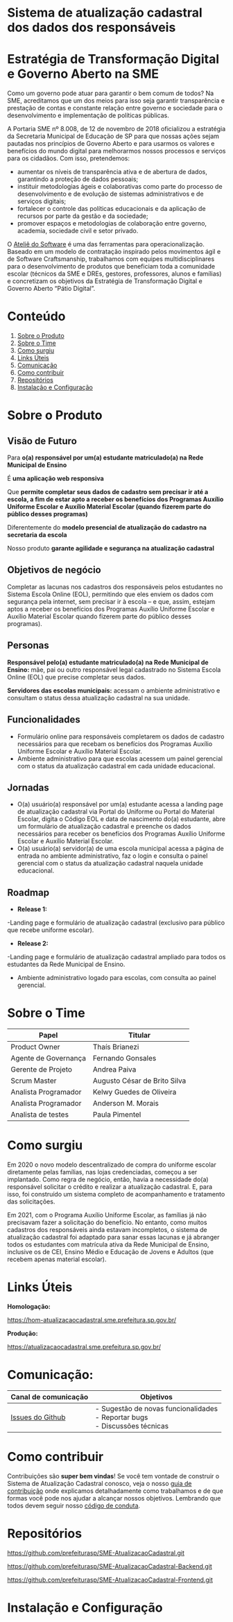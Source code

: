 # Sistema de atualização cadastral dos dados dos responsáveis

# Estratégia de Transformação Digital e Governo Aberto na SME

Como um governo pode atuar para garantir o bem comum de todos? Na SME, acreditamos que um dos meios para isso seja garantir transparência e prestação de contas e constante relação entre governo e sociedade para o desenvolvimento e implementação de políticas públicas. 

A Portaria SME nº 8.008, de 12 de novembro de 2018 oficializou a estratégia da Secretaria Municipal de Educação de SP para que nossas ações sejam pautadas nos princípios de Governo Aberto e para usarmos os valores e benefícios do mundo digital para melhorarmos nossos processos e serviços para os cidadãos. 
Com isso, pretendemos: 
- aumentar os níveis de transparência ativa e de abertura de dados, garantindo a proteção de dados pessoais; 
- instituir metodologias ágeis e colaborativas como parte do processo de desenvolvimento e de evolução de sistemas administrativos e de serviços digitais; 
- fortalecer o controle das políticas educacionais e da aplicação de recursos por parte da gestão e da sociedade; 
- promover espaços e metodologias de colaboração entre governo, academia, sociedade civil e setor privado. 

O [Ateliê do Software](http://forum.govit.prefeitura.sp.gov.br/uploads/default/original/1X/c88a4715eb3f9fc3ceb882c1f6afe9e308805a17.pdf) é uma das ferramentas para operacionalização. Baseado em um modelo de contratação inspirado pelos movimentos ágil e de Software Craftsmanship, trabalhamos com equipes multidisciplinares para o desenvolvimento de produtos que beneficiam toda a comunidade escolar (técnicos da SME e DREs, gestores, professores, alunos e famílias) e concretizam os objetivos da Estratégia de Transformação Digital e Governo Aberto “Pátio Digital”.

# Conteúdo

 1. [Sobre o Produto](#Sobre-o-Produto)
 2. [Sobre o Time](#Sobre-o-Time)
 3. [Como surgiu](#Como-surgiu)
 4. [Links Úteis](#Links-Úteis)
 5. [Comunicação](#Comunicação)
 6. [Como contribuir](#como-contribuir)
 7. [Repositórios](#Repositórios)
 8. [Instalação e Configuração](#Instalação-e-Configuração)
 
# Sobre o Produto

## Visão de Futuro

Para **o(a) responsável por um(a) estudante matriculado(a) na Rede Municipal de Ensino** 

É **uma aplicação web responsiva**

Que **permite completar seus dados de cadastro sem precisar ir até a escola, a fim de estar apto a receber os benefícios dos Programas Auxílio Uniforme Escolar e Auxílio Material Escolar (quando fizerem parte do público desses programas)**

Diferentemente do **modelo presencial de atualização do cadastro na secretaria da escola**

Nosso produto **garante agilidade e segurança na atualização cadastral**

## Objetivos de negócio 

Completar as lacunas nos cadastros dos responsáveis pelos estudantes no Sistema Escola Online (EOL), permitindo que eles enviem os dados com segurança pela internet, sem precisar ir à escola – e que, assim, estejam aptos a receber os benefícios dos Programas Auxílio Uniforme Escolar e Auxílio Material Escolar quando fizerem parte do público desses programas).  

## Personas 

**Responsável pelo(a) estudante matriculado(a) na Rede Municipal de Ensino:** mãe, pai ou outro responsável legal cadastrado no Sistema Escola Online (EOL) que precise completar seus dados. 

**Servidores das escolas municipais:** acessam o ambiente administrativo e consultam o status dessa atualização cadastral na sua unidade. 

## Funcionalidades 

- Formulário online para responsáveis completarem os dados de cadastro necessários para que recebam os benefícios dos Programas Auxílio Uniforme Escolar e Auxílio Material Escolar. 
- Ambiente administrativo para que escolas acessem um painel gerencial com o status da atualização cadastral em cada unidade educacional.  

## Jornadas 

- O(a) usuário(a) responsável por um(a) estudante acessa a landing page de atualização cadastral via Portal do Uniforme ou Portal do Material Escolar, digita o Código EOL e data de nascimento do(a) estudante, abre um formulário de atualização cadastral e preenche os dados necessários para receber os benefícios dos Programas Auxílio Uniforme Escolar e Auxílio Material Escolar. 
- O(a) usuário(a) servidor(a) de uma escola municipal acessa a página de entrada no ambiente administrativo, faz o login e consulta o painel gerencial com o status da atualização cadastral naquela unidade educacional.  

## Roadmap 

- **Release 1:** 

-Landing page e formulário de atualização cadastral (exclusivo para público que recebe uniforme escolar).  

- **Release 2:** 

-Landing page e formulário de atualização cadastral ampliado para todos os estudantes da Rede Municipal de Ensino.  
- Ambiente administrativo logado para escolas, com consulta ao painel gerencial. 

# Sobre o Time

<table>
<thead>
<tr>
<th>Papel</th>
<th>Titular</th>
</tr>
</thead>
<tbody>
<tr>
<td>Product Owner</td>
<td>Thaís Brianezi </td>
</tr>
<tr>
<td>Agente de Governança</td>
<td>Fernando Gonsales</td>
</tr>
<tr>
<td>Gerente de Projeto</td>
<td>Andrea Paiva </td>
</tr>
<tr>
<td>Scrum Master</td>
<td>Augusto César de  Brito Silva</td>
</tr>
<tr>
<td>Analista Programador</td>
<td>Kelwy Guedes de Oliveira</td>
</tr>
<tr>
<td>Analista Programador</td>
<td>Anderson M. Morais</td>
</tr>
<tr>
<td>Analista de testes</td>
<td>Paula Pimentel</td>
</tr>
</tbody>
</table>

# Como surgiu 

Em 2020 o novo modelo descentralizado de compra do uniforme escolar diretamente pelas famílias, nas lojas credenciadas, começou a ser implantado. Como regra de negócio, então, havia a necessidade do(a) responsável solicitar o crédito e realizar a atualização cadastral. E, para isso, foi construído um sistema completo de acompanhamento e tratamento das solicitações.   

Em 2021, com o Programa Auxílio Uniforme Escolar, as famílias já não precisavam fazer a solicitação do benefício. No entanto, como muitos cadastros dos responsáveis ainda estavam incompletos, o sistema de atualização cadastral foi adaptado para sanar essas lacunas e já abranger todos os estudantes com matrícula ativa da Rede Municipal de Ensino, inclusive os de CEI, Ensino Médio e Educação de Jovens e Adultos (que recebem apenas material escolar).  

# Links Úteis 

**Homologação:**

https://hom-atualizacaocadastral.sme.prefeitura.sp.gov.br/  

**Produção:**

https://atualizacaocadastral.sme.prefeitura.sp.gov.br/  

# Comunicação:

| Canal de comunicação | Objetivos |
|----------------------|-----------|
| [Issues do Github](https://github.com/prefeiturasp/SME-AtualizacaoCadastral-Frontend/issues) | - Sugestão de novas funcionalidades<br> - Reportar bugs<br> - Discussões técnicas |

# Como contribuir

Contribuições são **super bem vindas**! Se você tem vontade de construir o Sistema de Atualização Cadastral conosco, veja o nosso [guia de contribuição](./CONTRIBUTING.md) onde explicamos detalhadamente como trabalhamos e de que formas você pode nos ajudar a alcançar nossos objetivos. Lembrando que todos devem seguir  nosso [código de conduta](./CODEOFCONDUCT.md).

# Repositórios 

https://github.com/prefeiturasp/SME-AtualizacaoCadastral.git 

https://github.com/prefeiturasp/SME-AtualizacaoCadastral-Backend.git 

https://github.com/prefeiturasp/SME-AtualizacaoCadastral-Frontend.git 

# Instalação e Configuração



